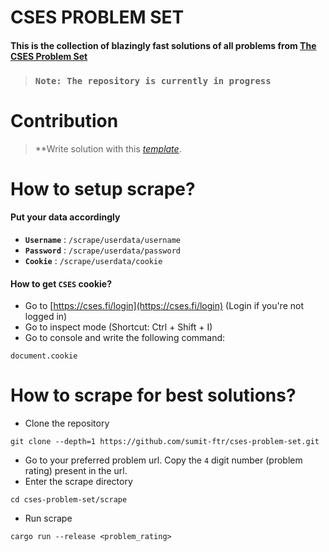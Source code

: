 # CSES PROBLEM SET
#### This is the collection of blazingly fast solutions of all problems from [**The CSES Problem Set**](https://cses.fi/problemset/)
> ### **`Note: The repository is currently in progress`**

# Contribution
> **Write solution with this [*template*](https://github.com/sumit-ftr/cses-300/blob/master/template.rs).

# How to setup scrape?
#### Put your data accordingly
- **`Username`** : `/scrape/userdata/username`
- **`Password`** : `/scrape/userdata/password`
- **`Cookie`** : `/scrape/userdata/cookie`

#### How to get **`CSES`** cookie?
- Go to [https://cses.fi/login](https://cses.fi/login) (Login if you're not logged in)
- Go to inspect mode (Shortcut: Ctrl + Shift + I)
- Go to console and write the following command:
```
document.cookie
```

# How to scrape for best solutions?
- Clone the repository
```
git clone --depth=1 https://github.com/sumit-ftr/cses-problem-set.git
``` 
- Go to your preferred problem url. Copy the `4` digit number (problem rating) present in the url.
- Enter the scrape directory
```
cd cses-problem-set/scrape
```
- Run scrape
```
cargo run --release <problem_rating>
```
